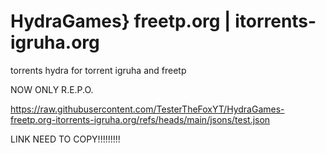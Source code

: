 # HydraGames} freetp.org | itorrents-igruha.org
torrents hydra for torrent igruha and freetp


NOW ONLY R.E.P.O.

https://raw.githubusercontent.com/TesterTheFoxYT/HydraGames-freetp.org-itorrents-igruha.org/refs/heads/main/jsons/test.json

LINK NEED TO COPY!!!!!!!!!

